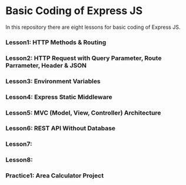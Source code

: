 # Basic Coding of Express JS
In this repository there are eight lessons for basic coding of Express JS.

### Lesson1: HTTP Methods & Routing

### Lesson2: HTTP Request with Query Parameter, Route Parrameter, Header & JSON

### Lesson3: Environment Variables

### Lesson4: Express Static Middleware

### Lesson5: MVC (Model, View, Controller) Architecture

### Lesson6: REST API Without Database

### Lesson7: 

### Lesson8: 

### Practice1: Area Calculator Project 
